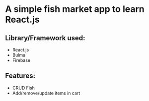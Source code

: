 # A simple fish market app to learn React.js

## Library/Framework used:
- React.js
- Bulma
- Firebase

## Features:
- CRUD Fish
- Add/remove/update items in cart
